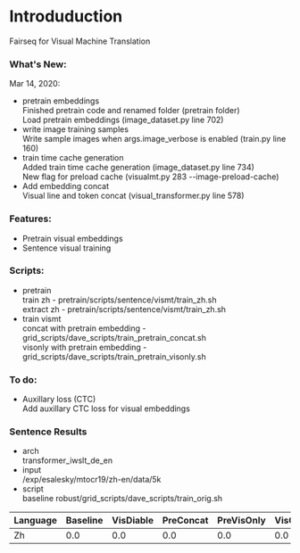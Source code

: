 
# Introduduction

Fairseq for Visual Machine Translation

### What's New:

Mar 14, 2020:  
- pretrain embeddings  
Finished pretrain code and renamed folder (pretrain folder)  
Load pretrain embeddings (image_dataset.py line 702)  
- write image training samples  
Write sample images when args.image_verbose is enabled (train.py line 160)  
- train time cache generation  
Added train time cache generation (image_dataset.py line 734)  
New flag for preload cache (visualmt.py 283 --image-preload-cache)  
- Add embedding concat  
Visual line and token concat (visual_transformer.py line 578)  

### Features:
- Pretrain visual embeddings    
- Sentence visual training  

### Scripts:
- pretrain  
train zh - pretrain/scripts/sentence/vismt/train_zh.sh   
extract zh -  pretrain/scripts/sentence/vismt/train_zh.sh  
- train vismt  
concat with pretrain embedding - grid_scripts/dave_scripts/train_pretrain_concat.sh  
visonly with pretrain embedding - grid_scripts/dave_scripts/train_pretrain_visonly.sh  

### To do:

- Auxillary loss (CTC)  
Add auxillary CTC loss for visual embeddings  

### Sentence Results

- arch  
transformer_iwslt_de_en  
- input  
/exp/esalesky/mtocr19/zh-en/data/5k  
- script  
baseline robust/grid_scripts/dave_scripts/train_orig.sh  

Language | Baseline | VisDiable | PreConcat | PreVisOnly | VisConcat | VisOnly
--- | --- | --- | --- | --- | --- | ---
Zh | 0.0 | 0.0 | 0.0 | 0.0 | 0.0 | 0.0   
